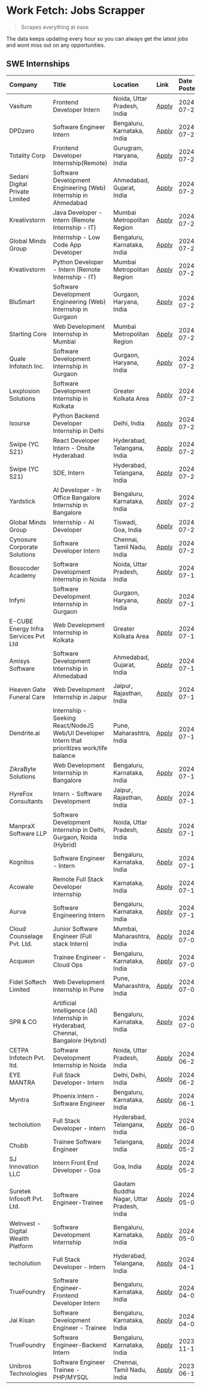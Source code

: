 # Work Fetch: Jobs Scrapper
> Scrapes everything at ease

The data keeps updating every hour so you can always get the latest jobs and wont miss out on any opportunities.

## SWE Internships
<!--START_SECTION:workfetch-->
| Company                              | Title                                                                                        | Location                                  | Link                                                                                                                                                                                                                                                                                                            | Date Posted   |
|:-------------------------------------|:---------------------------------------------------------------------------------------------|:------------------------------------------|:----------------------------------------------------------------------------------------------------------------------------------------------------------------------------------------------------------------------------------------------------------------------------------------------------------------|:--------------|
| Vasitum                              | Frontend Developer Intern                                                                    | Noida, Uttar Pradesh, India               | [Apply](https://in.linkedin.com/jobs/view/frontend-developer-intern-at-vasitum-3985837751?position=12&pageNum=0&refId=f8snH%2Fmp%2BLIprG%2FhajC3Ow%3D%3D&trackingId=v%2FGKL9a2BrfAWNzfKT2xDg%3D%3D&trk=public_jobs_jserp-result_search-card)                                                                    | 2024-07-26    |
| DPDzero                              | Software Engineer Intern                                                                     | Bengaluru, Karnataka, India               | [Apply](https://in.linkedin.com/jobs/view/software-engineer-intern-at-dpdzero-3984918371?position=38&pageNum=0&refId=f8snH%2Fmp%2BLIprG%2FhajC3Ow%3D%3D&trackingId=Ju4urT0fS%2FaYXXUWrw87jg%3D%3D&trk=public_jobs_jserp-result_search-card)                                                                     | 2024-07-26    |
| Totality Corp                        | Frontend Developer Internship(Remote)                                                        | Gurugram, Haryana, India                  | [Apply](https://in.linkedin.com/jobs/view/frontend-developer-internship-remote-at-totality-corp-3982253688?position=5&pageNum=0&refId=f8snH%2Fmp%2BLIprG%2FhajC3Ow%3D%3D&trackingId=zXQ6KYtCVcYIqefalhziVg%3D%3D&trk=public_jobs_jserp-result_search-card)                                                      | 2024-07-25    |
| Sedani Digital Private Limited       | Software Development Engineering (Web) Internship in Ahmedabad                               | Ahmedabad, Gujarat, India                 | [Apply](https://in.linkedin.com/jobs/view/software-development-engineering-web-internship-in-ahmedabad-at-sedani-digital-private-limited-3985017980?position=20&pageNum=0&refId=f8snH%2Fmp%2BLIprG%2FhajC3Ow%3D%3D&trackingId=7hQcmKCrlmyOO1wjkPwsjQ%3D%3D&trk=public_jobs_jserp-result_search-card)            | 2024-07-25    |
| Kreativstorm                         | Java Developer - Intern (Remote Internship - IT)                                             | Mumbai Metropolitan Region                | [Apply](https://in.linkedin.com/jobs/view/java-developer-intern-remote-internship-it-at-kreativstorm-3984337445?position=43&pageNum=0&refId=f8snH%2Fmp%2BLIprG%2FhajC3Ow%3D%3D&trackingId=fiEgZ0tnuySLP0ixSIfBBA%3D%3D&trk=public_jobs_jserp-result_search-card)                                                | 2024-07-25    |
| Global Minds Group                   | Internship - Low Code App Developer                                                          | Bengaluru, Karnataka, India               | [Apply](https://in.linkedin.com/jobs/view/internship-low-code-app-developer-at-global-minds-group-3984620035?position=52&pageNum=0&refId=f8snH%2Fmp%2BLIprG%2FhajC3Ow%3D%3D&trackingId=mZr4ZSqRktw2JjRLnnXhCA%3D%3D&trk=public_jobs_jserp-result_search-card)                                                   | 2024-07-25    |
| Kreativstorm                         | Python Developer - Intern (Remote Internship - IT)                                           | Mumbai Metropolitan Region                | [Apply](https://in.linkedin.com/jobs/view/python-developer-intern-remote-internship-it-at-kreativstorm-3985007700?position=55&pageNum=0&refId=f8snH%2Fmp%2BLIprG%2FhajC3Ow%3D%3D&trackingId=PxXEUBjkCEPSlScapLz3nw%3D%3D&trk=public_jobs_jserp-result_search-card)                                              | 2024-07-25    |
| BluSmart                             | Software Development Engineering (Web) Internship in Gurgaon                                 | Gurgaon, Haryana, India                   | [Apply](https://in.linkedin.com/jobs/view/software-development-engineering-web-internship-in-gurgaon-at-blusmart-3981371374?position=14&pageNum=0&refId=f8snH%2Fmp%2BLIprG%2FhajC3Ow%3D%3D&trackingId=1V8Vf9eKffunanN6S4l5WQ%3D%3D&trk=public_jobs_jserp-result_search-card)                                    | 2024-07-23    |
| Starting Core                        | Web Development Internship in Mumbai                                                         | Mumbai Metropolitan Region                | [Apply](https://in.linkedin.com/jobs/view/web-development-internship-in-mumbai-at-starting-core-3981367557?position=15&pageNum=0&refId=f8snH%2Fmp%2BLIprG%2FhajC3Ow%3D%3D&trackingId=XadMNDS8MsGPGOCf4rWifw%3D%3D&trk=public_jobs_jserp-result_search-card)                                                     | 2024-07-23    |
| Quale Infotech Inc.                  | Software Development Internship in Gurgaon                                                   | Gurgaon, Haryana, India                   | [Apply](https://in.linkedin.com/jobs/view/software-development-internship-in-gurgaon-at-quale-infotech-inc-3981372174?position=22&pageNum=0&refId=f8snH%2Fmp%2BLIprG%2FhajC3Ow%3D%3D&trackingId=pXTDymv3IfFktf%2B%2B0R3Uaw%3D%3D&trk=public_jobs_jserp-result_search-card)                                      | 2024-07-23    |
| Lexplosion Solutions                 | Software Development Internship in Kolkata                                                   | Greater Kolkata Area                      | [Apply](https://in.linkedin.com/jobs/view/software-development-internship-in-kolkata-at-lexplosion-solutions-3981366528?position=30&pageNum=0&refId=f8snH%2Fmp%2BLIprG%2FhajC3Ow%3D%3D&trackingId=3IfIHKodMiuijCpas%2Bu3MA%3D%3D&trk=public_jobs_jserp-result_search-card)                                      | 2024-07-23    |
| Isourse                              | Python Backend Developer Internship in Delhi                                                 | Delhi, India                              | [Apply](https://in.linkedin.com/jobs/view/python-backend-developer-internship-in-delhi-at-isourse-3981371334?position=31&pageNum=0&refId=f8snH%2Fmp%2BLIprG%2FhajC3Ow%3D%3D&trackingId=k9a3LQNGEsJ6wj8DWXmZ1Q%3D%3D&trk=public_jobs_jserp-result_search-card)                                                   | 2024-07-23    |
| Swipe (YC S21)                       | React Developer Intern - Onsite Hyderabad                                                    | Hyderabad, Telangana, India               | [Apply](https://in.linkedin.com/jobs/view/react-developer-intern-onsite-hyderabad-at-swipe-yc-s21-3981326010?position=46&pageNum=0&refId=f8snH%2Fmp%2BLIprG%2FhajC3Ow%3D%3D&trackingId=oEcRWvP6fHBpUjyi50zF6Q%3D%3D&trk=public_jobs_jserp-result_search-card)                                                   | 2024-07-23    |
| Swipe (YC S21)                       | SDE, Intern                                                                                  | Hyderabad, Telangana, India               | [Apply](https://in.linkedin.com/jobs/view/sde-intern-at-swipe-yc-s21-3980368092?position=40&pageNum=0&refId=f8snH%2Fmp%2BLIprG%2FhajC3Ow%3D%3D&trackingId=hGfDQWCyfmbXwZ1CunHNHw%3D%3D&trk=public_jobs_jserp-result_search-card)                                                                                | 2024-07-22    |
| Yardstick                            | AI Developer - In Office Bangalore Internship in Bangalore                                   | Bengaluru, Karnataka, India               | [Apply](https://in.linkedin.com/jobs/view/ai-developer-in-office-bangalore-internship-in-bangalore-at-yardstick-3981740317?position=48&pageNum=0&refId=f8snH%2Fmp%2BLIprG%2FhajC3Ow%3D%3D&trackingId=MTTe%2BwvQc3FXJ8XKh0huBw%3D%3D&trk=public_jobs_jserp-result_search-card)                                   | 2024-07-21    |
| Global Minds Group                   | Internship - AI Developer                                                                    | Tiswadi, Goa, India                       | [Apply](https://in.linkedin.com/jobs/view/internship-ai-developer-at-global-minds-group-3979448743?position=19&pageNum=0&refId=f8snH%2Fmp%2BLIprG%2FhajC3Ow%3D%3D&trackingId=p2%2FsK7NaGKsFBokGdnSJ2w%3D%3D&trk=public_jobs_jserp-result_search-card)                                                           | 2024-07-20    |
| Cynosure Corporate Solutions         | Software Developer Intern                                                                    | Chennai, Tamil Nadu, India                | [Apply](https://in.linkedin.com/jobs/view/software-developer-intern-at-cynosure-corporate-solutions-3979445794?position=23&pageNum=0&refId=f8snH%2Fmp%2BLIprG%2FhajC3Ow%3D%3D&trackingId=MUGsIHOTUtMl%2FlMyuQdcTw%3D%3D&trk=public_jobs_jserp-result_search-card)                                               | 2024-07-20    |
| Bosscoder Academy                    | Software Development Internship in Noida                                                     | Noida, Uttar Pradesh, India               | [Apply](https://in.linkedin.com/jobs/view/software-development-internship-in-noida-at-bosscoder-academy-3979668791?position=7&pageNum=0&refId=f8snH%2Fmp%2BLIprG%2FhajC3Ow%3D%3D&trackingId=iUh2gbuPnRTRC5Mv3I6brA%3D%3D&trk=public_jobs_jserp-result_search-card)                                              | 2024-07-18    |
| Infyni                               | Software Development Internship in Gurgaon                                                   | Gurgaon, Haryana, India                   | [Apply](https://in.linkedin.com/jobs/view/software-development-internship-in-gurgaon-at-infyni-3979668846?position=10&pageNum=0&refId=f8snH%2Fmp%2BLIprG%2FhajC3Ow%3D%3D&trackingId=k%2BWF6T0KFMBtuLj5EtYw8g%3D%3D&trk=public_jobs_jserp-result_search-card)                                                    | 2024-07-18    |
| E-CUBE Energy Infra Services Pvt Ltd | Web Development Internship in Kolkata                                                        | Greater Kolkata Area                      | [Apply](https://in.linkedin.com/jobs/view/web-development-internship-in-kolkata-at-e-cube-energy-infra-services-pvt-ltd-3979668815?position=17&pageNum=0&refId=f8snH%2Fmp%2BLIprG%2FhajC3Ow%3D%3D&trackingId=RylPf2GTDACbEqz8%2F9kjMA%3D%3D&trk=public_jobs_jserp-result_search-card)                           | 2024-07-18    |
| Amisys Software                      | Software Development Internship in Ahmedabad                                                 | Ahmedabad, Gujarat, India                 | [Apply](https://in.linkedin.com/jobs/view/software-development-internship-in-ahmedabad-at-amisys-software-3979670728?position=26&pageNum=0&refId=f8snH%2Fmp%2BLIprG%2FhajC3Ow%3D%3D&trackingId=OQ0KgzUBNYSkvWp4OReF2Q%3D%3D&trk=public_jobs_jserp-result_search-card)                                           | 2024-07-18    |
| Heaven Gate Funeral Care             | Web Development Internship in Jaipur                                                         | Jaipur, Rajasthan, India                  | [Apply](https://in.linkedin.com/jobs/view/web-development-internship-in-jaipur-at-heaven-gate-funeral-care-3979674387?position=39&pageNum=0&refId=f8snH%2Fmp%2BLIprG%2FhajC3Ow%3D%3D&trackingId=JzlhxOZpmtBDR4I77PRaVg%3D%3D&trk=public_jobs_jserp-result_search-card)                                          | 2024-07-18    |
| Dendrite.ai                          | Internship - Seeking React/NodeJS Web/UI Developer Intern that prioritizes work/life balance | Pune, Maharashtra, India                  | [Apply](https://in.linkedin.com/jobs/view/internship-seeking-react-nodejs-web-ui-developer-intern-that-prioritizes-work-life-balance-at-dendrite-ai-3979104292?position=59&pageNum=0&refId=f8snH%2Fmp%2BLIprG%2FhajC3Ow%3D%3D&trackingId=ttdBURQNqSjP9dSuITZclw%3D%3D&trk=public_jobs_jserp-result_search-card) | 2024-07-18    |
| ZikraByte Solutions                  | Web Development Internship in Bangalore                                                      | Bengaluru, Karnataka, India               | [Apply](https://in.linkedin.com/jobs/view/web-development-internship-in-bangalore-at-zikrabyte-solutions-3978596765?position=41&pageNum=0&refId=f8snH%2Fmp%2BLIprG%2FhajC3Ow%3D%3D&trackingId=wQe2r7RETsFqqeZt9Ptuxw%3D%3D&trk=public_jobs_jserp-result_search-card)                                            | 2024-07-17    |
| HyreFox Consultants                  | Intern - Software Development                                                                | Jaipur, Rajasthan, India                  | [Apply](https://in.linkedin.com/jobs/view/intern-software-development-at-hyrefox-consultants-3975991352?position=44&pageNum=0&refId=f8snH%2Fmp%2BLIprG%2FhajC3Ow%3D%3D&trackingId=nqFwKUrTpPDR3jWXMPrOog%3D%3D&trk=public_jobs_jserp-result_search-card)                                                        | 2024-07-14    |
| ManpraX Software LLP                 | Software Development Internship in Delhi, Gurgaon, Noida (Hybrid)                            | Noida, Uttar Pradesh, India               | [Apply](https://in.linkedin.com/jobs/view/software-development-internship-in-delhi-gurgaon-noida-hybrid-at-manprax-software-llp-3975797041?position=21&pageNum=0&refId=f8snH%2Fmp%2BLIprG%2FhajC3Ow%3D%3D&trackingId=36%2BneXC9nvHSO%2FJiyQvc%2Fw%3D%3D&trk=public_jobs_jserp-result_search-card)               | 2024-07-13    |
| Kognitos                             | Software Engineer - Intern                                                                   | Bengaluru, Karnataka, India               | [Apply](https://in.linkedin.com/jobs/view/software-engineer-intern-at-kognitos-3973566759?position=6&pageNum=0&refId=f8snH%2Fmp%2BLIprG%2FhajC3Ow%3D%3D&trackingId=DpMItRxwxusexKS4xYvaBg%3D%3D&trk=public_jobs_jserp-result_search-card)                                                                       | 2024-07-11    |
| Acowale                              | Remote Full Stack Developer Internship                                                       | Karnataka, India                          | [Apply](https://in.linkedin.com/jobs/view/remote-full-stack-developer-internship-at-acowale-3971889398?position=13&pageNum=0&refId=f8snH%2Fmp%2BLIprG%2FhajC3Ow%3D%3D&trackingId=wGnKtONx6GQvzYnZoJNGTw%3D%3D&trk=public_jobs_jserp-result_search-card)                                                         | 2024-07-10    |
| Aurva                                | Software Engineering Intern                                                                  | Bengaluru, Karnataka, India               | [Apply](https://in.linkedin.com/jobs/view/software-engineering-intern-at-aurva-3972234446?position=49&pageNum=0&refId=f8snH%2Fmp%2BLIprG%2FhajC3Ow%3D%3D&trackingId=1FgYLHUp5egnP2Cpp00XAA%3D%3D&trk=public_jobs_jserp-result_search-card)                                                                      | 2024-07-10    |
| Cloud Counselage Pvt. Ltd.           | Junior Software Engineer (Full stack Intern)                                                 | Mumbai, Maharashtra, India                | [Apply](https://in.linkedin.com/jobs/view/junior-software-engineer-full-stack-intern-at-cloud-counselage-pvt-ltd-3967725851?position=16&pageNum=0&refId=f8snH%2Fmp%2BLIprG%2FhajC3Ow%3D%3D&trackingId=gccZX2LZk3bQ3n6Y%2BdJmWw%3D%3D&trk=public_jobs_jserp-result_search-card)                                  | 2024-07-09    |
| Acqueon                              | Trainee Engineer - Cloud Ops                                                                 | Bengaluru, Karnataka, India               | [Apply](https://in.linkedin.com/jobs/view/trainee-engineer-cloud-ops-at-acqueon-3971538216?position=56&pageNum=0&refId=f8snH%2Fmp%2BLIprG%2FhajC3Ow%3D%3D&trackingId=YM0A3KXrMA2ZM5BmEcGPuA%3D%3D&trk=public_jobs_jserp-result_search-card)                                                                     | 2024-07-09    |
| Fidel Softech Limited                | Web Development Internship in Pune                                                           | Pune, Maharashtra, India                  | [Apply](https://in.linkedin.com/jobs/view/web-development-internship-in-pune-at-fidel-softech-limited-3965691167?position=27&pageNum=0&refId=f8snH%2Fmp%2BLIprG%2FhajC3Ow%3D%3D&trackingId=7pVtvplYm%2BwxHxAj%2FvzqYg%3D%3D&trk=public_jobs_jserp-result_search-card)                                           | 2024-07-02    |
| SPR & CO                             | Artificial Intelligence (AI) Internship in Hyderabad, Chennai, Bangalore (Hybrid)            | Bengaluru, Karnataka, India               | [Apply](https://in.linkedin.com/jobs/view/artificial-intelligence-ai-internship-in-hyderabad-chennai-bangalore-hybrid-at-spr-co-3965687745?position=28&pageNum=0&refId=f8snH%2Fmp%2BLIprG%2FhajC3Ow%3D%3D&trackingId=BiqHXqqMqaS7mXRkLpbOKQ%3D%3D&trk=public_jobs_jserp-result_search-card)                     | 2024-07-02    |
| CETPA Infotech Pvt. ltd.             | Software Development Internship in Noida                                                     | Noida, Uttar Pradesh, India               | [Apply](https://in.linkedin.com/jobs/view/software-development-internship-in-noida-at-cetpa-infotech-pvt-ltd-3963048665?position=3&pageNum=0&refId=f8snH%2Fmp%2BLIprG%2FhajC3Ow%3D%3D&trackingId=XS7uhw8m%2FpJTzx6vAWN6Uw%3D%3D&trk=public_jobs_jserp-result_search-card)                                       | 2024-06-28    |
| EYE MANTRA                           | Full Stack Developer- Intern                                                                 | Delhi, Delhi, India                       | [Apply](https://in.linkedin.com/jobs/view/full-stack-developer-intern-at-eye-mantra-3960988037?position=47&pageNum=0&refId=f8snH%2Fmp%2BLIprG%2FhajC3Ow%3D%3D&trackingId=iSmjojGOPnt7BH%2BM%2FQum2A%3D%3D&trk=public_jobs_jserp-result_search-card)                                                             | 2024-06-28    |
| Myntra                               | Phoenix Intern - Software Engineer                                                           | Bengaluru, Karnataka, India               | [Apply](https://in.linkedin.com/jobs/view/phoenix-intern-software-engineer-at-myntra-3947244832?position=36&pageNum=0&refId=f8snH%2Fmp%2BLIprG%2FhajC3Ow%3D%3D&trackingId=ImSZczVsynntjMuh1x3waQ%3D%3D&trk=public_jobs_jserp-result_search-card)                                                                | 2024-06-12    |
| techolution                          | Full Stack Developer - Intern                                                                | Hyderabad, Telangana, India               | [Apply](https://in.linkedin.com/jobs/view/full-stack-developer-intern-at-techolution-3947911862?position=50&pageNum=0&refId=f8snH%2Fmp%2BLIprG%2FhajC3Ow%3D%3D&trackingId=I9u5hG0N3AFxuIKQxm7yNQ%3D%3D&trk=public_jobs_jserp-result_search-card)                                                                | 2024-06-06    |
| Chubb                                | Trainee Software Engineer                                                                    | Telangana, India                          | [Apply](https://in.linkedin.com/jobs/view/trainee-software-engineer-at-chubb-3955950075?position=32&pageNum=0&refId=f8snH%2Fmp%2BLIprG%2FhajC3Ow%3D%3D&trackingId=SI6H9X7jmlET%2B0wssgEPsA%3D%3D&trk=public_jobs_jserp-result_search-card)                                                                      | 2024-05-27    |
| SJ Innovation LLC                    | Intern Front End Developer - Goa                                                             | Goa, India                                | [Apply](https://in.linkedin.com/jobs/view/intern-front-end-developer-goa-at-sj-innovation-llc-3931678611?position=8&pageNum=0&refId=f8snH%2Fmp%2BLIprG%2FhajC3Ow%3D%3D&trackingId=q3KwkNeqq54NN5Xz0vqwTg%3D%3D&trk=public_jobs_jserp-result_search-card)                                                        | 2024-05-24    |
| Suretek Infosoft Pvt. Ltd.           | Software Engineer-Trainee                                                                    | Gautam Buddha Nagar, Uttar Pradesh, India | [Apply](https://in.linkedin.com/jobs/view/software-engineer-trainee-at-suretek-infosoft-pvt-ltd-3916999948?position=34&pageNum=0&refId=f8snH%2Fmp%2BLIprG%2FhajC3Ow%3D%3D&trackingId=QM0Ki8J5YJ2iDRMo%2FtK4mA%3D%3D&trk=public_jobs_jserp-result_search-card)                                                   | 2024-05-04    |
| WeInvest - Digital Wealth Platform   | Software Development Internship                                                              | Bengaluru, Karnataka, India               | [Apply](https://in.linkedin.com/jobs/view/software-development-internship-at-weinvest-digital-wealth-platform-3912867225?position=2&pageNum=0&refId=f8snH%2Fmp%2BLIprG%2FhajC3Ow%3D%3D&trackingId=1SMtoE7j99D10obdz7CU3g%3D%3D&trk=public_jobs_jserp-result_search-card)                                        | 2024-05-01    |
| techolution                          | Full Stack Developer - Intern                                                                | Hyderabad, Telangana, India               | [Apply](https://in.linkedin.com/jobs/view/full-stack-developer-intern-at-techolution-3904814977?position=58&pageNum=0&refId=f8snH%2Fmp%2BLIprG%2FhajC3Ow%3D%3D&trackingId=w5iEppVKNlxo%2FFv8GxD8tA%3D%3D&trk=public_jobs_jserp-result_search-card)                                                              | 2024-04-18    |
| TrueFoundry                          | Software Engineer- Frontend Developer Intern                                                 | Bengaluru, Karnataka, India               | [Apply](https://in.linkedin.com/jobs/view/software-engineer-frontend-developer-intern-at-truefoundry-3887320206?position=25&pageNum=0&refId=f8snH%2Fmp%2BLIprG%2FhajC3Ow%3D%3D&trackingId=3gHJLBvk5UsOaoYmdHJ2VA%3D%3D&trk=public_jobs_jserp-result_search-card)                                                | 2024-04-05    |
| Jai Kisan                            | Software Development Engineer - Trainee                                                      | Bengaluru, Karnataka, India               | [Apply](https://in.linkedin.com/jobs/view/software-development-engineer-trainee-at-jai-kisan-3913911193?position=29&pageNum=0&refId=f8snH%2Fmp%2BLIprG%2FhajC3Ow%3D%3D&trackingId=nwot3WNBBamhWT5a8BSeOw%3D%3D&trk=public_jobs_jserp-result_search-card)                                                        | 2024-04-04    |
| TrueFoundry                          | Software Engineer-Backend Intern                                                             | Bengaluru, Karnataka, India               | [Apply](https://in.linkedin.com/jobs/view/software-engineer-backend-intern-at-truefoundry-3779508170?position=42&pageNum=0&refId=f8snH%2Fmp%2BLIprG%2FhajC3Ow%3D%3D&trackingId=F0lV75IhjO7MsYVPeA0M1w%3D%3D&trk=public_jobs_jserp-result_search-card)                                                           | 2023-11-10    |
| Unibros Technologies                 | Software Engineer Trainee - PHP/MYSQL                                                        | Chennai, Tamil Nadu, India                | [Apply](https://in.linkedin.com/jobs/view/software-engineer-trainee-php-mysql-at-unibros-technologies-3656599241?position=51&pageNum=0&refId=f8snH%2Fmp%2BLIprG%2FhajC3Ow%3D%3D&trackingId=s3EUVcE%2B04zhHPKoDC1kEw%3D%3D&trk=public_jobs_jserp-result_search-card)                                             | 2023-06-12    |
<!--END_SECTION:workfetch-->
